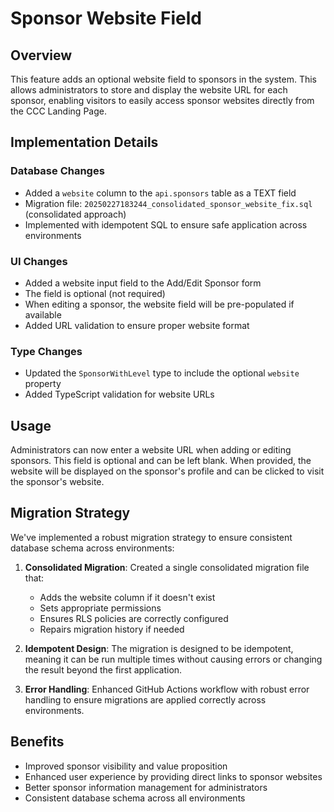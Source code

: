 # Sponsor Website Field

## Overview
This feature adds an optional website field to sponsors in the system. This allows administrators to store and display the website URL for each sponsor, enabling visitors to easily access sponsor websites directly from the CCC Landing Page.

## Implementation Details

### Database Changes
- Added a `website` column to the `api.sponsors` table as a TEXT field
- Migration file: `20250227183244_consolidated_sponsor_website_fix.sql` (consolidated approach)
- Implemented with idempotent SQL to ensure safe application across environments

### UI Changes
- Added a website input field to the Add/Edit Sponsor form
- The field is optional (not required)
- When editing a sponsor, the website field will be pre-populated if available
- Added URL validation to ensure proper website format

### Type Changes
- Updated the `SponsorWithLevel` type to include the optional `website` property
- Added TypeScript validation for website URLs

## Usage
Administrators can now enter a website URL when adding or editing sponsors. This field is optional and can be left blank. When provided, the website will be displayed on the sponsor's profile and can be clicked to visit the sponsor's website.

## Migration Strategy
We've implemented a robust migration strategy to ensure consistent database schema across environments:

1. **Consolidated Migration**: Created a single consolidated migration file that:
   - Adds the website column if it doesn't exist
   - Sets appropriate permissions
   - Ensures RLS policies are correctly configured
   - Repairs migration history if needed

2. **Idempotent Design**: The migration is designed to be idempotent, meaning it can be run multiple times without causing errors or changing the result beyond the first application.

3. **Error Handling**: Enhanced GitHub Actions workflow with robust error handling to ensure migrations are applied correctly across environments.

## Benefits
- Improved sponsor visibility and value proposition
- Enhanced user experience by providing direct links to sponsor websites
- Better sponsor information management for administrators
- Consistent database schema across all environments
